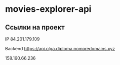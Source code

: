 # movies-explorer-api

## Ссылки на проект

IP 84.201.179.109

Backend https://api.olga.diploma.nomoredomains.xyz


158.160.66.236

